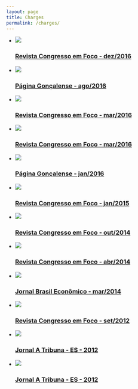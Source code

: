 ```yaml
---
layout: page
title: Charges
permalink: /charges/
---
```


<ul class="cbp-rfgrid">
  <li>
    <a href="/charges/meteoro">
      <img src="/assets/images/charges/thumbs/meteoro.jpg" />
      <div><h3>Revista Congresso em Foco - dez/2016</h3></div>
    </a>
  </li>
  <li>
    <a href="/charges/tocha">
      <img src="/assets/images/charges/thumbs/tocha.jpg" />
      <div><h3>Página Gonçalense - ago/2016</h3></div>
    </a>
  </li>
  <li>
    <a href="/charges/golpe">
      <img src="/assets/images/charges/thumbs/golpe.jpg" />
      <div><h3>Revista Congresso em Foco - mar/2016</h3></div>
    </a>
  </li>
  <li>
    <a href="/charges/lista">
      <img src="/assets/images/charges/thumbs/lista.jpg" />
      <div><h3>Revista Congresso em Foco - mar/2016</h3></div>
    </a>
  </li>
  <li>
    <a href="/charges/corrida">
      <img src="/assets/images/charges/thumbs/corrida.jpg" />
      <div><h3>Página Gonçalense - jan/2016</h3></div>
    </a>
  </li>
  <li>
    <a href="/charges/moto">
      <img src="/assets/images/charges/thumbs/moto.jpg" />
      <div><h3>Revista Congresso em Foco - jan/2015</h3></div>
    </a>
  </li>
  <li>
    <a href="/charges/retro">
      <img src="/assets/images/charges/thumbs/retro.jpg" />
      <div><h3>Revista Congresso em Foco - out/2014</h3></div>
    </a>
  </li>
  <li>
    <a href="/charges/petro">
      <img src="/assets/images/charges/thumbs/petro.jpg" />
      <div><h3>Revista Congresso em Foco - abr/2014</h3></div>
    </a>
  </li>
  <li>
    <a href="/charges/montanha">
      <img src="/assets/images/charges/thumbs/montanha.jpg" />
      <div><h3>Jornal Brasil Econômico - mar/2014</h3></div>
    </a>
  </li>
  <li>
    <a href="/charges/comissao">
      <img src="/assets/images/charges/thumbs/comissao.jpg" />
      <div><h3>Revista Congresso em Foco - set/2012</h3></div>
    </a>
  </li>
  <li>
    <a href="/charges/candidato">
      <img src="/assets/images/charges/thumbs/candidato.jpg" />
      <div><h3>Jornal A Tribuna - ES - 2012</h3></div>
    </a>
  </li>
  <li>
    <a href="/charges/vote">
      <img src="/assets/images/charges/thumbs/vote.jpg" />
      <div><h3>Jornal A Tribuna - ES - 2012</h3></div>
    </a>
  </li>
</ul>
